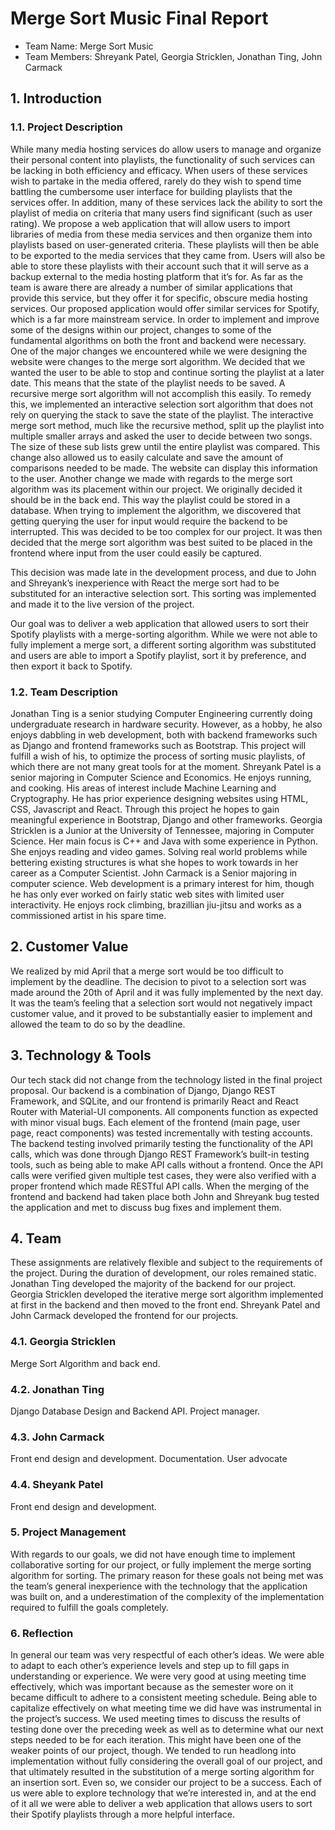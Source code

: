 # Merge Sort Music Final Report

- Team Name: Merge Sort Music
- Team Members: Shreyank Patel, Georgia Stricklen, Jonathan Ting, John Carmack

## 1. Introduction

### 1.1. Project Description

While many media hosting services do allow users to manage and organize their personal content into playlists, the functionality of such services can be lacking in both efficiency and efficacy. When users of these services wish to partake in the media offered, rarely do they wish to spend time battling the cumbersome user interface for building playlists that the services offer. In addition, many of these services lack the ability to sort the playlist of media on criteria that many users find significant (such as user rating).
We propose a web application that will allow users to import libraries of media from these media services and then organize them into playlists based on user-generated criteria. These playlists will then be able to be exported to the media services that they came from. Users will also be able to store these playlists with their account such that it will serve as a backup external to the media hosting platform that it’s for. As far as the team is aware there are already a number of similar applications that provide this service, but they offer it for specific, obscure media hosting services. Our proposed application would offer similar services for Spotify, which is a far more mainstream service.
In order to implement and improve some of the designs within our project, changes to some of the fundamental algorithms on both the front and backend were necessary. One of the major changes we encountered while we were designing the website were changes to the merge sort algorithm. We decided that we wanted the user to be able to stop and continue sorting the playlist at a later date. This means that the state of the playlist needs to be saved. A recursive merge sort algorithm will not accomplish this easily. To remedy this, we implemented an interactive selection sort algorithm that does not rely on querying the stack to save the state of the playlist. The interactive merge sort method, much like the recursive method, split up the playlist into multiple smaller arrays and asked the user to decide between two songs. The size of these sub lists grew until the entire playlist was compared. This change also allowed us to easily calculate and save the amount of comparisons needed to be made. The website can display this information to the user. Another change we made with regards to the merge sort algorithm was its placement within our project. We originally decided it should be in the back end. This way the playlist could be stored in a database. When trying to implement the algorithm, we discovered that getting querying the user for input would require the backend to be interrupted. This was decided to be too complex for our project. It was then decided that the merge sort algorithm was best suited to be placed in the frontend where input from the user could easily be captured.

This decision was made late in the development process, and due to John and Shreyank’s inexperience with React the merge sort had to be substituted for an interactive selection sort.
This sorting was implemented and made it to the live version of the project.

Our goal was to deliver a web application that allowed users to sort their Spotify playlists with a merge-sorting algorithm. While we were not able to fully implement a merge sort, a different sorting algorithm was substituted and users are able to import a Spotify playlist, sort it by preference, and then export it back to Spotify.

### 1.2. Team Description

Jonathan Ting is a senior studying Computer Engineering currently doing undergraduate research in hardware security. However, as a hobby, he also enjoys dabbling in web development, both with backend frameworks such as Django and frontend frameworks such as Bootstrap. This project will fulfill a wish of his, to optimize the process of sorting music playlists, of which there are not many great tools for at the moment.
Shreyank Patel is a senior majoring in Computer Science and Economics. He enjoys running, and cooking. His areas of interest include Machine Learning and Cryptography. He has prior experience designing websites using HTML, CSS, Javascript and React. Through this project he hopes to gain meaningful experience in Bootstrap, Django and other frameworks.
Georgia Stricklen is a Junior at the University of Tennessee, majoring in Computer Science. Her main focus is C++ and Java with some experience in Python. She enjoys reading and video games. Solving real world problems while bettering existing structures is what she hopes to work towards in her career as a Computer Scientist.
John Carmack is a Senior majoring in computer science. Web development is a primary interest for him, though he has only ever worked on fairly static web sites with limited user interactivity. He enjoys rock climbing, brazillian jiu-jitsu and works as a commissioned artist in his spare time.

## 2. Customer Value

We realized by mid April that a merge sort would be too difficult to implement by the deadline.
The decision to pivot to a selection sort was made around the 20th of April and it was fully implemented by the next day. It was the team’s feeling that a selection sort would not negatively impact customer value, and it proved to be substantially easier to implement and allowed the team to do so by the deadline.

## 3. Technology & Tools

Our tech stack did not change from the technology listed in the final project proposal.
Our backend is a combination of Django, Django REST Framework, and SQLite, and our frontend is primarily React and React Router with Material-UI components.
All components function as expected with minor visual bugs.
Each element of the frontend (main page, user page, react components) was tested incrementally with testing accounts.
The backend testing involved primarily testing the functionality of the API calls, which was done through Django REST Framework’s built-in testing tools, such as being able to make API calls without a frontend. Once the API calls were verified given multiple test cases, they were also verified with a proper frontend which made RESTful API calls.
When the merging of the frontend and backend had taken place both John and Shreyank bug tested the application and met to discuss bug fixes and implement them.

## 4. Team

These assignments are relatively flexible and subject to the requirements of the project. During the duration of development, our roles remained static. Jonathan Ting developed the majority of the backend for our project. Georgia Stricklen developed the iterative merge sort algorithm implemented at first in the backend and then moved to the front end. Shreyank Patel and John Carmack developed the frontend for our projects.

### 4.1. Georgia Stricklen

Merge Sort Algorithm and back end.

### 4.2. Jonathan Ting

Django Database Design and Backend API. Project manager.

### 4.3. John Carmack

Front end design and development. Documentation. User advocate

### 4.4. Sheyank Patel

Front end design and development.

### 5. Project Management

With regards to our goals, we did not have enough time to implement collaborative sorting for our project, or fully implement the merge sorting algorithm for sorting.
The primary reason for these goals not being met was the team’s general inexperience with the technology that the application was built on, and a underestimation of the complexity of the implementation required to fulfill the goals completely.

### 6. Reflection

In general our team was very respectful of each other’s ideas. We were able to adapt to each other’s experience levels and step up to fill gaps in understanding or experience.
We were very good at using meeting time effectively, which was important because as the semester wore on it became difficult to adhere to a consistent meeting schedule. Being able to capitalize effectively on what meeting time we did have was instrumental in the project’s success.
We used meeting times to discuss the results of testing done over the preceding week as well as to determine what our next steps needed to be for each iteration. This might have been one of the weaker points of our project, though.
We tended to run headlong into implementation without fully considering the overall goal of our project, and that ultimately resulted in the substitution of a merge sorting algorithm for an insertion sort.
Even so, we consider our project to be a success. Each of us were able to explore technology that we’re interested in, and at the end of it all we were able to deliver a web application that allows users to sort their Spotify playlists through a more helpful interface.
